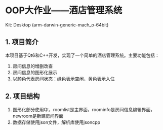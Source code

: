 # OOP大作业——酒店管理系统
Kit: Desktop (arm-darwin-generic-mach_o-64bit)
## 1. 项目简介
本项目基于Qt6和C++开发，实现了一个简单的酒店管理系统。主要功能包括：
1. 房间信息的增删改查
2. 房间信息的图形化展示
3. 以颜色代表房间状态：绿色表示空闲，黄色表示入住

## 2. 项目结构
1. 图形化部分使用Qt，roomlist是主界面，roominfo是房间信息编辑界面，newroom是新建房间界面
2. 数据存储使用json文件，解析库使用jsoncpp
